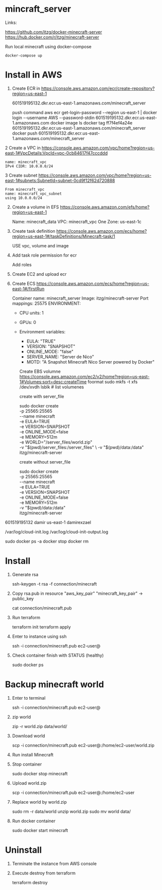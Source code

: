 # mincraft_server

Links:

https://github.com/itzg/docker-minecraft-server
https://hub.docker.com/r/itzg/minecraft-server

Run local minecraft using docker-compose

    docker-compose up


# Install in AWS


1. Create ECR in https://console.aws.amazon.com/ecr/create-repository?region=us-east-1

    
    601519195132.dkr.ecr.us-east-1.amazonaws.com/minecraft_server
    
    push command
    aws ecr get-login-password --region us-east-1 | docker login --username AWS --password-stdin 601519195132.dkr.ecr.us-east-1.amazonaws.com
    docker image ls
    docker tag ff7f4ef4a24e 601519195132.dkr.ecr.us-east-1.amazonaws.com/minecraft_server
    docker push 601519195132.dkr.ecr.us-east-1.amazonaws.com/minecraft_server
    

2 Create a VPC in https://console.aws.amazon.com/vpc/home?region=us-east-1#VpcDetails:VpcId=vpc-0cb84617f47cccddd

    
    name: minecraft_vpc
    IPv4 CIDR: 10.0.0.0/24


3 Create subnet https://console.aws.amazon.com/vpc/home?region=us-east-1#subnets:SubnetId=subnet-0cd9f12f62d720888


    From minecraft_vpc
    name: minecraft_vpc_subnet
    using 10.0.0.0/24
    
2. Create a volume in EFS https://console.aws.amazon.com/efs/home?region=us-east-1

    
    Name: minecraft_data
    VPC: minecraft_vpc
    One Zone: us-east-1c

3. Create task definition https://console.aws.amazon.com/ecs/home?region=us-east-1#/taskDefinitions/Minecraft-task/1

    
    USE vpc, volume and image
    

4. Add task role permission for ecr


    Add roles
    
    
5. Create EC2 and upload ecr


    

1. Create ECS https://console.aws.amazon.com/ecs/home?region=us-east-1#/firstRun


    Container name: minecraft_server
    Image: itzg/minecraft-server
    Port mappings: 25575
    ENVIRONMENT:
    - CPU units: 1
    - GPUs: 0
    - Environment variables:
      - EULA: "TRUE"
      - VERSION: "SNAPSHOT"
      - ONLINE_MODE: "false"
      - SERVER_NAME: "Server de Nico"
      - MOTD: "A Snapshot Minecraft Nico Server powered by Docker"
      
      

      Create EBS volumne https://console.aws.amazon.com/ec2/v2/home?region=us-east-1#Volumes:sort=desc:createTime
      foormat
      sudo mkfs -t xfs /dev/xvdh
      lsblk # list volumenes

      create with server_file
      
      sudo docker create \
        -p 25565:25565 \
        --name minecraft \
        -e EULA=TRUE \
        -e VERSION=SNAPSHOT \
        -e ONLINE_MODE=false \
        -e MEMORY=512m \
        -e WORLD="/server_files/world.zip" \
        -v "$(pwd)/server_files:/server_files" \
        -v "$(pwd)/data:/data" \
        itzg/minecraft-server
        
        
      create without server_file
      
      sudo docker create \
        -p 25565:25565 \
        --name minecraft \
        -e EULA=TRUE \
        -e VERSION=SNAPSHOT \
        -e ONLINE_MODE=false \
        -e MEMORY=512m \
        -v "$(pwd)/data:/data" \
        itzg/minecraft-server
      

601519195132
damir
us-east-1
damirexzael


/var/log/cloud-init.log
/var/log/cloud-init-output.log



sudo docker ps -a
docker stop
docker rm


# Install

1. Generate rsa


    ssh-keygen -t rsa -f connection/minecraft
    
2. Copy rsa.pub in resource "aws_key_pair" "minecraft_key_pair" -> public_key


    cat connection/minecraft.pub
    
3. Run terraform

    
    terraform init
    terraform apply

4. Enter to instance using ssh


    ssh -i connection/minecraft.pub ec2-user@<ip>

5. Check container finish  with STATUS (healthy)

    
    sudo docker ps

# Backup minecraft world

1. Enter to terminal


    ssh -i connection/minecraft.pub ec2-user@<ip>
    
2. zip world


    zip -r world.zip data/world/

3. Download world

    
    scp -i connection/minecraft.pub ec2-user@<ip>:/home/ec2-user/world.zip <path world zip> 

4. Run install Minecraft

5. Stop container


    sudo docker stop minecraft

6. Upload world.zip

    
    scp -i connection/minecraft.pub <path world zip> ec2-user@<ip>:/home/ec2-user

7. Replace world by world.zip

    
    sudo rm -r data/world
    unzip world.zip
    sudo mv world data/

8. Run docker container


    sudo docker start minecraft



# Uninstall

1. Terminate the instance from AWS console

2. Execute destroy from terraform

    
    terraform destroy
